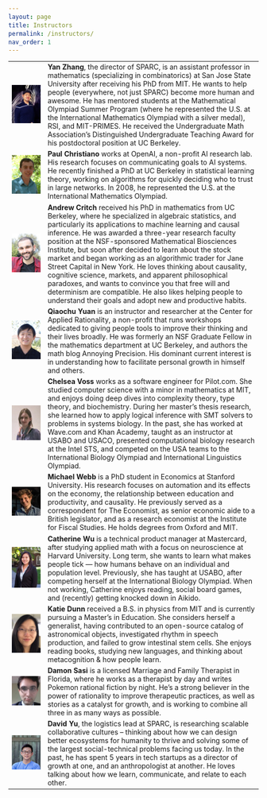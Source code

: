 ```yaml
---
layout: page
title: Instructors
permalink: /instructors/
nav_order: 1
---
```


<table id="instructor_table">
  <tr class="instructor_table_row">
    <td class="instructor_img_td">
      <img src="/assets/instructors/yan.jpg" class="instructor_img"/>
    </td>
    <td>
      <div class="instructor_bio">
        <b>Yan Zhang</b>, the director of SPARC, is an assistant professor in mathematics (specializing in combinatorics) at San Jose State University after receiving his PhD from MIT. He wants to help people (everywhere, not just SPARC) become more human and awesome. He has mentored students at the Mathematical Olympiad Summer Program (where he represented the U.S. at the International Mathematics Olympiad with a silver medal), RSI, and MIT-PRIMES. He received the Undergraduate Math Association’s Distinguished Undergraduate Teaching Award for his postdoctoral position at UC Berkeley.
      </div>
    </td>
  </tr>
  <tr class="instructor_table_row">
    <td class="instructor_img_td">
      <img src="/assets/instructors/paul.jpg" class="instructor_img"/>
    </td>
    <td>
      <div class="instructor_bio">
        <b>Paul Christiano</b> works at OpenAI, a non-profit AI research lab. His research focuses on communicating goals to AI systems. He recently finished a PhD at UC Berkeley in statistical learning theory, working on algorithms for quickly deciding who to trust in large networks. In 2008, he represented the U.S. at the International Mathematics Olympiad.
      </div>
    </td>
  </tr>
  <tr class="instructor_table_row">
    <td class="instructor_img_td">
      <img src="/assets/instructors/critch.jpg" class="instructor_img"/>
    </td>
    <td>
      <div class="instructor_bio">
        <b>Andrew Critch</b> received his PhD in mathematics from UC Berkeley, where he specialized in algebraic statistics, and particularly its applications to machine learning and causal inference. He was awarded a three-year research faculty position at the NSF-sponsored Mathematical Biosciences Institute, but soon after decided to learn about the stock market and began working as an algorithmic trader for Jane Street Capital in New York. He loves thinking about causality, cognitive science, markets, and apparent philosophical paradoxes, and wants to convince you that free will and determinism are compatible. He also likes helping people to understand their goals and adopt new and productive habits.
      </div>
    </td>
  </tr>
  <tr class="instructor_table_row">
    <td class="instructor_img_td">
      <img src="/assets/instructors/qiaochu.jpg" class="instructor_img"/>
    </td>
    <td>
      <div class="instructor_bio">
        <b>Qiaochu Yuan</b> is an instructor and researcher at the Center for Applied Rationality, a non-profit that runs workshops dedicated to giving people tools to improve their thinking and their lives broadly. He was formerly an NSF Graduate Fellow in the mathematics department at UC Berkeley, and authors the math blog Annoying Precision. His dominant current interest is in understanding how to facilitate personal growth in himself and others.
      </div>
    </td>
  </tr>
  <tr class="instructor_table_row">
    <td class="instructor_img_td">
      <img src="/assets/instructors/chelsea.png" class="instructor_img"/>
    </td>
    <td>
      <div class="instructor_bio">
        <b>Chelsea Voss</b> works as a software engineer for Pilot.com. She studied computer science with a minor in mathematics at MIT, and enjoys doing deep dives into complexity theory, type theory, and biochemistry. During her master’s thesis research, she learned how to apply logical inference with SMT solvers to problems in systems biology. In the past, she has worked at Wave.com and Khan Academy, taught as an instructor at USABO and USACO, presented computational biology research at the Intel STS, and competed on the USA teams to the International Biology Olympiad and International Linguistics Olympiad.
      </div>
    </td>
  </tr>
  
  <tr class="instructor_table_row">
    <td class="instructor_img_td">
      <img src="/assets/instructors/mikewebb.jpg" class="instructor_img"/>
    </td>
    <td>
      <div class="instructor_bio">
        <b>Michael Webb</b> is a PhD student in Economics at Stanford University. His research focuses on automation and its effects on the economy, the relationship between education and productivity, and causality. He previously served as a correspondent for The Economist, as senior economic aide to a British legislator, and as a research economist at the Institute for Fiscal Studies. He holds degrees from Oxford and MIT.
      </div>
    </td>
  </tr>
  <tr class="instructor_table_row">
    <td class="instructor_img_td">
      <img src="/assets/instructors/cat.jpg" class="instructor_img"/>
    </td>
    <td>
      <div class="instructor_bio">
        <b>Catherine Wu</b> is a technical product manager at Mastercard, after studying applied math with a focus on neuroscience at Harvard University. Long term, she wants to learn what makes people tick — how humans behave on an individual and population level. Previously, she has taught at USABO, after competing herself at the International Biology Olympiad. When not working, Catherine enjoys reading, social board games, and (recently) getting knocked down in Aikido.
      </div>
    </td>
  </tr>
<!---  
  <tr class="instructor_table_row">
    <td class="instructor_img_td">
      <img src="/assets/instructors/jaan.jpg" class="instructor_img"/>
    </td>
    <td>
      <div class="instructor_bio">
        <b>Jaan Altosaar</b> is a physics PhD student at Princeton University, focusing on machine learning. He studied mathematics and physics at McGill; his work is supported by the Natural Sciences and Engineering Research Council of Canada. In the past he has interned at Google Brain and DeepMind. Jaan founded usefulscience.org and to unplug he saunas, makes music and dances.
      </div>
    </td>
  </tr>
  <tr class="instructor_table_row">
    <td class="instructor_img_td">
      <img src="/assets/instructors/dylan.png" class="instructor_img"/>
    </td>
    <td>
      <div class="instructor_bio">
        <b>Dylan Cable</b> is a NSF graduate fellow in Computer Science at MIT. He is currently interested in bridging the gap between mathematics/machine learning and computational biology. Previously as an undergraduate at Stanford, Dylan has done research in probability theory, computational neuroscience, and mechanism design. Outside of academics, Dylan enjoys learning guitar and improvisational theater.
      </div>
    </td>
  </tr>
--->  
  
  <tr class="instructor_table_row">
    <td class="instructor_img_td">
      <img src="/assets/instructors/katie.jpg" class="instructor_img"/>
    </td>
    <td>
      <div class="instructor_bio">
	  <b>Katie Dunn</b> received a B.S. in physics from MIT and is currently pursuing a Master’s in Education. She considers herself a generalist, having contributed to an open-source catalog of astronomical objects, investigated rhythm in speech production, and failed to grow intestinal stem cells. She enjoys reading books, studying new languages, and thinking about metacognition & how people learn.
      </div>
    </td>
  </tr>
  <tr class="instructor_table_row">
    <td class="instructor_img_td">
      <img src="/assets/instructors/damon.png" class="instructor_img"/>
    </td>
    <td>
      <div class="instructor_bio">
        <b>Damon Sasi</b> is a licensed Marriage and Family Therapist in Florida, where he works as a therapist by day and writes Pokemon rational fiction by night. He’s a strong believer in the power of rationality to improve therapeutic practices, as well as stories as a catalyst for growth, and is working to combine all three in as many ways as possible.
      </div>
    </td>
  </tr>
  
  <tr class="instructor_table_row">
    <td class="instructor_img_td">
      <img src="/assets/instructors/david.png" class="instructor_img"/>
    </td>
    <td>
      <div class="instructor_bio">
        <b>David Yu</b>, the logistics lead at SPARC, is researching scalable collaborative cultures – thinking about how we can design better ecosystems for humanity to thrive and solving some of the largest social-technical problems facing us today. In the past, he has spent 5 years in tech startups as a director of growth at one, and an anthropologist at another. He loves talking about how we learn, communicate, and relate to each other.
      </div>
    </td>
  </tr>
</table>
